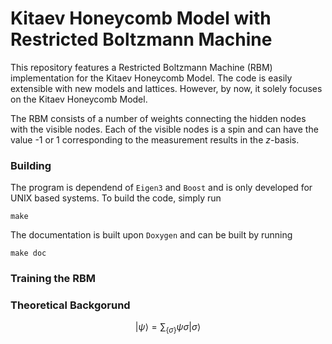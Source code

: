 # Kitaev Honeycomb Model with Restricted Boltzmann Machine

This repository features a Restricted Boltzmann Machine (RBM) implementation
for the Kitaev Honeycomb Model. The code is easily extensible with new models
and lattices. However, by now, it solely focuses on the Kitaev Honeycomb Model.

The RBM consists of a number of weights connecting the hidden nodes with the
visible nodes. Each of the visible nodes is a spin and can have the value -1 or
1 corresponding to the measurement results in the $`z`$-basis.

### Building

The program is dependend of `Eigen3` and `Boost` and is only developed for UNIX
based systems. To build the code, simply run

```
make
```

The documentation is built upon `Doxygen` and can be built by running

```
make doc
```

### Training the RBM

### Theoretical Backgorund

```math
| \psi\rangle = \sum_{\{\sigma\}}\psi{\sigma}|\sigma\rangle
```
